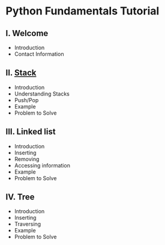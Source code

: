 # Python Fundamentals Tutorial
## I. Welcome
* Introduction
* Contact Information
## II. [Stack](https://github.com/ZedWalter/DataStructuresFinal/blob/main/Stacks/stacks.md)
* Introduction
* Understanding Stacks
* Push/Pop
* Example
* Problem to Solve
## III. Linked list
* Introduction
* Inserting
* Removing
* Accessing information
* Example
* Problem to Solve
## IV. Tree
* Introduction
* Inserting
* Traversing
* Example
* Problem to Solve
